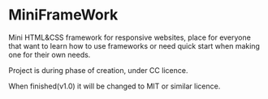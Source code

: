 MiniFrameWork
=============

Mini HTML&amp;CSS framework for responsive websites, place for everyone that want to learn how to use frameworks or need quick start when making one for their own needs.

Project is during phase of creation, under CC licence.

When finished(v1.0) it will be changed to MIT or similar licence.
